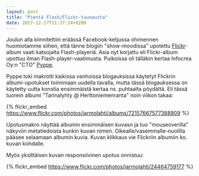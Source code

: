 ```yaml
---
layout: post
title: "Pientä Flash/Flickr-tuunausta"
date: 2017-12-27T11:37:24+0200
---
```


Joulun alla kiinnitettiin eräässä Facebook-ketjussa ohimennen huomiotamme siihen, että tänne blogiin "show-moodissa" upotettu [Flickr](http://flickr.com)-album vaati katsojalta Flash-playeriä. Asia nyt korjattu eli Flickr-album upottuu ilman Flash-player-vaatimusta. Puikoissa oli tälläkin kertaa Infocrea Oy:n "CTO" [Pyppe](http://pyppe.fi). <!--more-->

Pyppe toki makrotti kaikissa vanhoissa blogauksissa käytetyt Flickrin albumi-upotukset toimimaan uudella tavalla, mutta tässä blogauksessa on käytetty uutta konstia ensimmäistä kertaa ns. puhtaalta pöydältä. Eli tässä tuorein albumi "Tarinalyhty @ Herttoniemenranta" noin viikon takaa: 

{% flickr_embed https://www.flickr.com/photos/jarmolahti/albums/72157667577388809 %}

Upotusmakro näyttää albumin ensimmäisen kuvasn ja tuo "mouseoverilla" näkyviin metatiedoista kunkin kuvan nimen. Oikealle/vasemmalle-nuolilla pääsee selaamaan albumin kuvia. Kuvan klikkaus vie Flickriin albumiin ko. kuvan kohdalle.

Myös yksittäisen kuvan responsiivinen upotus onnistuu:

{% flickr_embed https://www.flickr.com/photos/jarmolahti/24464759177 %}